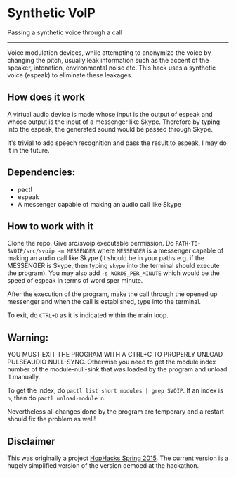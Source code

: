 # Synthetic VoIP
Passing a synthetic voice through a call

---

Voice modulation devices, while attempting to anonymize the voice by changing the pitch, usually leak information such as the accent of the speaker, intonation, environmental noise etc. 
This hack uses a synthetic voice (espeak) to eliminate these leakages.

## How does it work
A virtual audio device is made whose input is the output of espeak and whose output is the input of a messenger like Skype. Therefore by typing into the espeak, the generated sound would be passed through Skype.

It's trivial to add speech recognition and pass the result to espeak, I may do it in the future.

## Dependencies:
- pactl
- espeak
- A messenger capable of making an audio call like Skype

## How to work with it
Clone the repo. Give src/svoip executable permission. Do `PATH-TO-SVOIP/src/svoip -m MESSENGER` where `MESSENGER` is a messenger capable of making an audio call like Skype (it should be in your paths e.g. if the MESSENGER is Skype, then typing `skype` into the terminal should execute the program). You may also add `-s WORDS_PER_MINUTE` which would be the speed of espeak in terms of word sper minute.

After the execution of the program, make the call through the opened up messenger and when the call is established, type into the terminal.

To exit, do `CTRL+D` as it is indicated within the main loop.

## Warning:
YOU MUST EXIT THE PROGRAM WITH A CTRL+C TO PROPERLY UNLOAD PULSEAUDIO NULL-SYNC. Otherwise you need to get the module index number of the module-null-sink that was loaded by the program and unload it manually.

To get the index, do `pactl list short modules | grep SVOIP`. If an index is `n`, then do `pactl unload-module n`.

Nevertheless all changes done by the program are temporary and a restart should fix the problem as well!



## Disclaimer
This was originally a project [HopHacks Spring 2015](https://devpost.com/software/watson-over-ip). The current version is a hugely simplified version of the version demoed at the hackathon.
